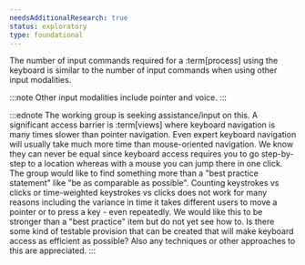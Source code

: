 ```yaml
---
needsAdditionalResearch: true
status: exploratory
type: foundational
---
```


The number of input commands required for a :term[process] using the keyboard is similar to the number of input commands when using other input modalities.

:::note
Other input modalities include pointer and voice.
:::

:::ednote
The working group is seeking assistance/input on this. A significant access barrier is :term[views] where keyboard navigation is many times slower than pointer navigation. Even expert keyboard navigation will usually take much more time than mouse-oriented navigation. We know they can never be equal since keyboard access requires you to go step-by-step to a location whereas with a mouse you can jump there in one click. The group would like to find something more than a "best practice statement" like "be as comparable as possible". Counting keystrokes vs clicks or time-weighted keystrokes vs clicks does not work for many reasons including the variance in time it takes different users to move a pointer or to press a key - even repeatedly. We would like this to be stronger than a "best practice" item but do not yet see how to. Is there some kind of testable provision that can be created that will make keyboard access as efficient as possible? Also any techniques or other approaches to this are appreciated.
:::
